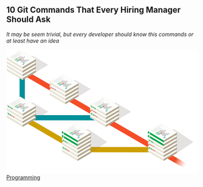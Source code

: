 ## 10 Git Commands That Every Hiring Manager Should Ask
_It may be seem trivial, but every developer should know this commands or at least have an idea_

![Image of Git Branching](../../assets/branching-illustration.png)
[Programming](#Programming)